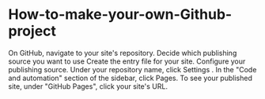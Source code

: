 # How-to-make-your-own-Github-project
On GitHub, navigate to your site's repository.
Decide which publishing source you want to use
Create the entry file for your site.
Configure your publishing source.
Under your repository name, click Settings .
In the "Code and automation" section of the sidebar, click Pages.
To see your published site, under "GitHub Pages", click your site's URL.
